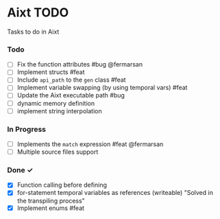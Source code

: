 # Aixt TODO

Tasks to do in Aixt 

### Todo

- [ ] Fix the function attributes #bug @fermarsan
- [ ] Implement structs #feat
- [ ] Include `api_path` to the `gen` class #feat
- [ ] Implement variable swapping (by using temporal vars) #feat
- [ ] Update the Aixt executable path #bug
- [ ] dynamic memory definition
- [ ] implement string interpolation

### In Progress

- [ ] Implements the `match` expression #feat @fermarsan
- [ ] Multiple source files support
   
### Done ✓

- [x] Function calling before defining
- [x] for-statement temporal variables as references (writeable) "Solved in the transpiling process"
- [x] Implement enums #feat